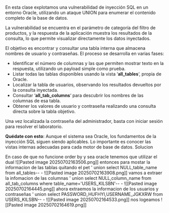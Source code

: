 En esta clase explotamos una vulnerabilidad de inyección SQL en un entorno Oracle, utilizando un ataque UNION para enumerar el contenido completo de la base de datos.

La vulnerabilidad se encuentra en el parámetro de categoría del filtro de productos, y la respuesta de la aplicación muestra los resultados de la consulta, lo que permite visualizar directamente los datos inyectados.

El objetivo es encontrar y consultar una tabla interna que almacena nombres de usuario y contraseñas. El proceso se desarrolla en varias fases:

- Identificar el número de columnas y las que permiten mostrar texto en la respuesta, utilizando un payload simple como prueba.
- Listar todas las tablas disponibles usando la vista ‘**all_tables**‘, propia de Oracle.
- Localizar la tabla de usuarios, observando los resultados devueltos por la consulta inyectada.
- Consultar ‘**all_tab_columns**‘ para descubrir los nombres de las columnas de esa tabla.
- Obtener los valores de usuario y contraseña realizando una consulta directa sobre la tabla objetivo.

Una vez localizada la contraseña del administrador, basta con iniciar sesión para resolver el laboratorio.

**Quédate con esto**: Aunque el sistema sea Oracle, los fundamentos de la inyección SQL siguen siendo aplicables. Lo importante es conocer las vistas internas adecuadas para cada motor de base de datos.
Solucion

En caso de que no funcione order by y sea oracle tenemos que utilizar el dual
![[Pasted image 20250702163506.png]]
entonces para mostar la informacion de las tablas quitando el pet ' union select NULL,table_name from all_tables-- -
![[Pasted image 20250702163908.png]]
vamos a extraer la infomacion de las columnas ' union select NULL,column_name from all_tab_columns where table_name='USERS_KILSBN'-- -
![[Pasted image 20250702164445.png]]
ahora extraemos la informacion de los usuarios y contraseñas ' union select PASSWORD_HUFHYI,USERNAME_JGKXRW from USERS_KILSBN-- -
![[Pasted image 20250702164533.png]]
nos logeamos 
![[Pasted image 20250702164619.png]]
